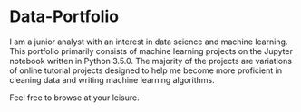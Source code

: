 # Data-Portfolio

I am a junior analyst with an interest in data science and machine learning. This portfolio primarily consists of machine learning projects on the Jupyter notebook written in Python 3.5.0. The majority of the projects are variations of online tutorial projects designed to help me become more proficient in cleaning data and writing machine learning algorithms. 

Feel free to browse at your leisure.
